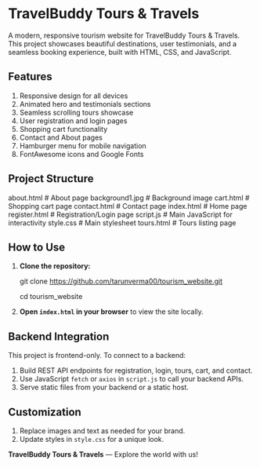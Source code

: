 # TravelBuddy Tours & Travels

A modern, responsive tourism website for TravelBuddy Tours & Travels. This project showcases beautiful destinations, user testimonials, and a seamless booking experience, built with HTML, CSS, and JavaScript.

## Features

1. Responsive design for all devices
2. Animated hero and testimonials sections
3. Seamless scrolling tours showcase
4. User registration and login pages
5. Shopping cart functionality
6. Contact and About pages
7. Hamburger menu for mobile navigation
8. FontAwesome icons and Google Fonts

## Project Structure

about.html         # About page
background1.jpg    # Background image
cart.html          # Shopping cart page
contact.html       # Contact page
index.html         # Home page
register.html      # Registration/Login page
script.js          # Main JavaScript for interactivity
style.css          # Main stylesheet
tours.html         # Tours listing page


## How to Use

1. **Clone the repository:**
  
   git clone https://github.com/tarunverma00/tourism_website.git

   cd tourism_website


2. **Open `index.html` in your browser** to view the site locally.

## Backend Integration

This project is frontend-only. To connect to a backend:

1. Build REST API endpoints for registration, login, tours, cart, and contact.
2. Use JavaScript `fetch` or `axios` in `script.js` to call your backend APIs.
3. Serve static files from your backend or a static host.

## Customization

1. Replace images and text as needed for your brand.
2. Update styles in `style.css` for a unique look.




**TravelBuddy Tours & Travels** — Explore the world with us!
